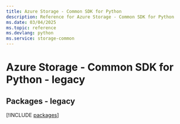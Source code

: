 ```yaml
---
title: Azure Storage - Common SDK for Python
description: Reference for Azure Storage - Common SDK for Python
ms.date: 03/04/2025
ms.topic: reference
ms.devlang: python
ms.service: storage-common
---
```

# Azure Storage - Common SDK for Python - legacy
## Packages - legacy
[!INCLUDE [packages](storage---common-index.md)]